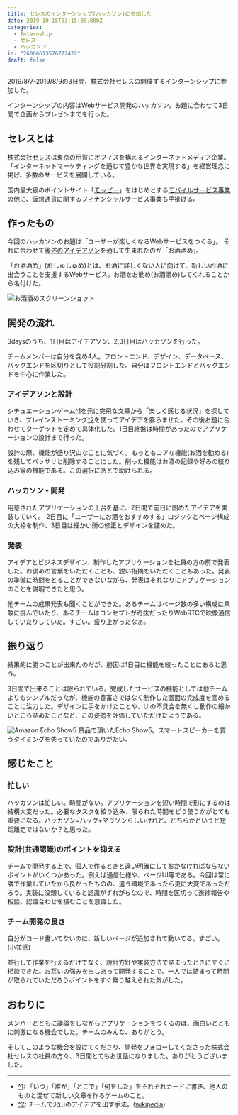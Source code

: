 ```yaml
---
title: セレスのインターンシップ(ハッカソン)に参加した
date: 2019-10-15T03:15:00.000Z
categories:
  - Internship
  - セレス
  - ハッカソン
id: "26006613576772422"
draft: false
---
```

2019/8/7-2019/8/9の3日間、株式会社セレスの開催するインターンシップに参加した。

インターンシップの内容はWebサービス開発のハッカソン。お題に合わせて3日間で企画からプレゼンまでを行った。

## セレスとは

[株式会社セレス](https://ceres-inc.jp)は東京の用賀にオフィスを構えるインターネットメディア企業。「インターネットマーケティングを通じて豊かな世界を実現する」を経営理念に掲げ、多数のサービスを展開している。

国内最大級のポイントサイト「[モッピー](pc.moppy.jp)」をはじめとする[モバイルサービス事業](https://ceres-inc.jp/business/mobile/)の他に、仮想通貨に関する[フィナンシャルサービス事業](https://ceres-inc.jp/business/financial/)も手掛ける。

## 作ったもの

今回のハッカソンのお題は「ユーザーが楽しくなるWebサービスをつくる」。
それに合わせて[後述のアイデアソン](#アイデアソンと設計)を通して生まれたのが「お酒酒め」。

「お酒酒め」(おしゅしゅめ)とは、お酒に詳しくない人に向けて、新しいお酒に出会うことを支援するWebサービス。お酒をお勧め(お酒酒め)してくれることから名付けた。

![お酒酒めスクリーンショット](https://blob.yammer.jp/oshushume.png)

## 開発の流れ

3daysのうち、1日目はアイデアソン、2,3日目はハッカソンを行った。

チームメンバーは自分を含め4人。フロントエンド、デザイン、データベース、バックエンドを区切りとして役割分割した。自分はフロントエンドとバックエンドを中心に作業した。

### アイデアソンと設計

シチュエーションゲーム<a id="annotation-from-1" href="#annotation-to-1">^1</a>を元に突飛な文章から「楽しく感じる状況」を探していき、ブレインストーミング<a id="annotation-from-2" href="#annotation-to-2">^2</a>を使ってアイデアを膨らませた。その後お題に合わせてターゲットを定めて具体化した。1日目終盤は時間があったのでアプリケーションの設計まで行った。

設計の際、機能が盛り沢山なことに気づく。もっともコアな機能(お酒を勧める)を残してバッサリと削除することにした。削った機能はお酒の記録や好みの絞り込み等の機能である。この選択にあとで助けられる。

### ハッカソン - 開発

用意されたアプリケーションの土台を基に、2日間で前日に固めたアイデアを実装していく。
2日目に「ユーザーにお酒をおすすめする」ロジックとページ構成の大枠を制作、3日目は細かい所の修正とデザインを詰めた。

### 発表

アイデアとビジネスデザイン、制作したアプリケーションを社員の方の前で発表した。お褒めの言葉をいただくことも、鋭い指摘をいただくこともあった。発表の準備に時間をとることができないながら、発表はそれなりにアプリケーションのことを説明できたと思う。

他チームの成果発表も聞くことができた。あるチームはページ数の多い構成に果敢に挑んでいたり、あるチームはコンセプトが奇抜だったりWebRTCで映像通信していたりしていた。すごい。盛り上がったなぁ。

## 振り返り

結果的に勝つことが出来たのだが、勝因は1日目に機能を絞ったことにあると思う。

3日間で出来ることは限られている。完成したサービスの機能としては他チームよりもシンプルだったが、機能の豊富さではなく制作した画面の完成度を高めることに注力した。デザインに手をかけたことや、UIの不具合を無くし動作の細かいところ詰めたことなど、この姿勢を評価していただけたようである。

![Amazon Echo Show5](https://blob.yammer.jp/echoShow5.jpg)
景品で頂いたEcho Show5。スマートスピーカーを買うタイミングを失っていたのでありがたい。

## 感じたこと

### 忙しい

ハッカソンは忙しい。時間がない。アプリケーションを短い時間で形にするのは結構大変だった。必要なタスクを絞り込み、限られた時間をどう使うかがとても重要になる。ハッカソン=ハック+マラソンらしいけれど、どちらかというと短距離走ではないか？と思った。

### 設計(共通認識)のポイントを抑える

チームで開発する上で、個人で作るときと違い明確にしておかなければならないポイントがいくつかあった。例えば通信仕様や、ページUI等である。今回は常に隣で作業していたから良かったものの、違う環境であったら更に大変であっただろう。実装に没頭していると認識がずれがちなので、時間を区切って進捗報告や相談、認識合わせを挟むことを意識した。

### チーム開発の良さ

自分がコード書いてないのに、新しいページが追加されて動いてる。すごい。(小並感)

並行して作業を行えるだけでなく、設計方針や実装方法で詰まったときにすぐに相談できた。お互いの強みを出しあって開発することで、一人では詰まって時間が取られていただろうポイントをすぐ乗り越えられた気がした。

## おわりに

メンバーとともに議論をしながらアプリケーションをつくるのは、面白いとともに刺激になる機会でした。チームのみんな、ありがとう。

そしてこのような機会を設けてくださり、開発をフォローしてくださった株式会社セレスの社員の方々、3日間とてもお世話になりました。ありがとうございました。

<hr class="gt-article-annotation-horizontalrule"/>

<ul class="gt-article-annotation-list">
<li><a id="annotation-to-1" href="#annotation-from-1">^1</a>: 「いつ」「誰が」「どこで」「何をした」をそれぞれカードに書き、他人のものと混ぜて新しい文章を作るゲームのこと。</li>
<li><a id="annotation-to-2" href="#annotation-from-2">^2</a>: チームで沢山のアイデアを出す手法。(<a href="https://ja.wikipedia.org/wiki/ブレインストーミング">wikipedia</a>)</li>
</ul>
